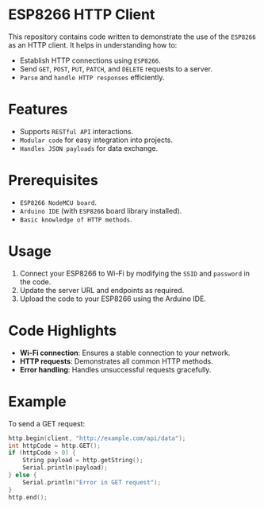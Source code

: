 # ESP8266 HTTP Client

This repository contains code written to demonstrate the use of the `ESP8266` as an HTTP client. It helps in understanding how to:

- Establish HTTP connections using `ESP8266`.
- Send `GET`, `POST`, `PUT`, `PATCH`, and `DELETE` requests to a server.
- `Parse` and `handle HTTP responses` efficiently.

# Features

- Supports `RESTful API` interactions.
- `Modular code` for easy integration into projects.
- `Handles JSON payloads` for data exchange.

# Prerequisites

- `ESP8266 NodeMCU board`.
- `Arduino IDE` (with `ESP8266` board library installed).
- `Basic knowledge of HTTP methods`.

# Usage

1. Connect your ESP8266 to Wi-Fi by modifying the `SSID` and `password` in the code.
2. Update the server URL and endpoints as required.
3. Upload the code to your ESP8266 using the Arduino IDE.

# Code Highlights

- **Wi-Fi connection**: Ensures a stable connection to your network.
- **HTTP requests**: Demonstrates all common HTTP methods.
- **Error handling**: Handles unsuccessful requests gracefully.

# Example

To send a GET request:

```cpp
http.begin(client, "http://example.com/api/data");  
int httpCode = http.GET();  
if (httpCode > 0) {  
    String payload = http.getString();  
    Serial.println(payload);  
} else {  
    Serial.println("Error in GET request");  
}  
http.end();  

```